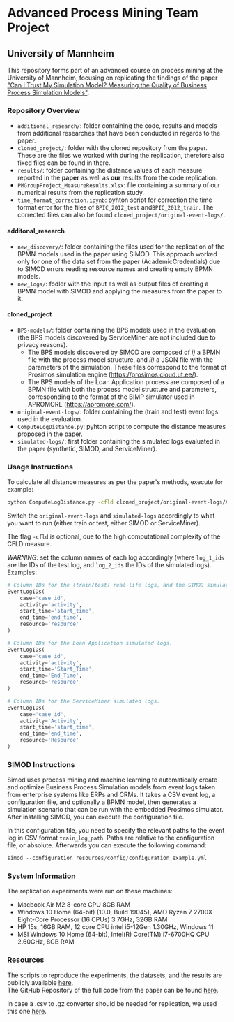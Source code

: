 # Advanced Process Mining Team Project
## University of Mannheim

This repository forms part of an advanced course on process mining at the University of Mannheim, focusing on replicating the findings of the paper ["Can I Trust My Simulation Model? Measuring the Quality of Business Process Simulation Models"](https://link.springer.com/chapter/10.1007/978-3-031-41620-0_2#Bib1).

### Repository Overview

- `additional_research/`: folder containing the code, results and models from additional researches that have been conducted in regards to the paper.
- `cloned_project/`: folder with the cloned repository from the paper. These are the files we worked with during the replication, therefore also fixed files can be found in there.
- `results/`: folder containing the distance values of each measure reported in the **paper** as well as **our** results from the code replication.
- `PMGroupProject_MeasureResults.xlsx`: file containing a summary of our numerical results from the replication study.
- `time_format_correction.ipynb`: pyhton script for correction the time format error for the files of `BPIC_2012_test` and`BPIC_2012_train`. The corrected files can also be found `cloned_project/original-event-logs/`.

#### additonal_research
- `new_discovery/`: folder containing the files used for the replication of the BPMN models used in the paper using SIMOD. This approach worked only for one of the data set from the paper (AcademicCredentials) due to SIMOD errors reading resource names and creating empty BPMN models. 
- `new_logs/`: fodler with the input as well as output files of creating a BPMN model with SIMOD and applying the measures from the paper to it.

#### cloned_project
- `BPS-models/`: folder containing the BPS models used in the evaluation (the BPS models discovered by ServiceMiner are not included due to privacy reasons).
  - The BPS models discovered by SIMOD are composed of _i)_ a BPMN file with the process model structure, and _ii)_ a JSON file with the parameters of the simulation. These files correspond to the format of Prosimos simulation engine (https://prosimos.cloud.ut.ee/).
  - The BPS models of the Loan Application process are composed of a BPMN file with both the process model structure and parameters, corresponding to the format of the BIMP simulator used in APROMORE (https://apromore.com/).
- `original-event-logs/`: folder containing the (train and test) event logs used in the evaluation.
- `ComputeLogDistance.py`: pyhton script to compute the distance measures proposed in the paper.
- `simulated-logs/`: first folder containing the simulated logs evaluated in the paper (synthetic, SIMOD, and ServiceMiner).

### Usage Instructions

To calculate all distance measures as per the paper's methods, execute for example:

```bash
python ComputeLogDistance.py -cfld cloned_project/original-event-logs/AcademicCredentials_test.csv.gz cloned_project/simulated-logs/AcademicCredentials_SIMOD.csv.gz
```

Switch the `original-event-logs` and `simulated-logs` accordingly to what you want to run (either train or test, either SIMOD or ServiceMiner). 

The flag `-cfld` is optional, due to the high computational complexity of the CFLD measure.

*WARNING*: set the column names of each log accordingly (where `log_1_ids` are the IDs of the test log, and `log_2_ids` the IDs of the simulated logs). Examples:

```python
# Column IDs for the (train/test) real-life logs, and the SIMOD simulated logs.
EventLogIDs(
    case='case_id',
    activity='activity',
    start_time='start_time',
    end_time='end_time',
    resource='resource'
)

# Column IDs for the Loan Application simulated logs.
EventLogIDs(
    case='case_id',
    activity='activity',
    start_time='Start_Time',
    end_time='End_Time',
    resource='resource'
)

# Column IDs for the ServiceMiner simulated logs.
EventLogIDs(
    case='case_id',
    activity='Activity',
    start_time='start_time',
    end_time='end_time',
    resource='Resource'
)
```

### SIMOD Instructions

Simod uses process mining and machine learning to automatically create and optimize Business Process Simulation models from event logs taken from enterprise systems like ERPs and CRMs. It takes a CSV event log, a configuration file, and optionally a BPMN model, then generates a simulation scenario that can be run with the embedded Prosimos simulator. After installing SIMOD, you can execute the configuration file.

In this configuration file, you need to specify the relevant paths to the event log in CSV format `train_log_path`. Paths are relative to the configuration file, or absolute. Afterwards you can execute the following command:

```python
simod --configuration resources/config/configuration_example.yml
```


### System Information

The replication experiments were run on these machines:

- Macbook Air M2 8-core CPU 8GB RAM
- Windows 10 Home (64-bit) (10.0, Build 19045), AMD Ryzen 7 2700X Eight-Core Processor (16 CPUs) 3.7GHz, 32GB RAM
- HP 15s, 16GB RAM, 12 core CPU intel i5-12Gen 1.30GHz, Windows 11
- MSI Windows 10 Home (64-bit), Intel(R) Core(TM) i7-6700HQ CPU 2.60GHz, 8GB RAM

### Resources
The scripts to reproduce the experiments, the datasets, and the results are publicly available [here](https://zenodo.org/records/7761252).<br>
The GitHub Repository of the full code from the paper can be found [here](https://github.com/AutomatedProcessImprovement/log-distance-measures).

In case a .csv to .gz converter should be needed for replication, we used this one [here](https://gzip.swimburger.net/).
